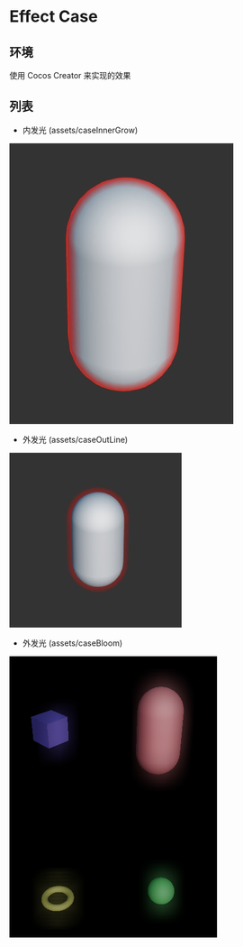 # Effect Case

## 环境

使用 Cocos Creator 来实现的效果

## 列表

* 内发光 (assets/caseInnerGrow)

![内发光](./doc/images/outline2.jpg)

* 外发光 (assets/caseOutLine)

![内发光](./doc/images/outline1.jpg)

* 外发光 (assets/caseBloom)

![内发光](./doc/images/bloom1.png)


